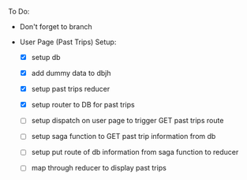 To Do:
 - Don't forget to branch


- User Page (Past Trips) Setup:
    - [x] setup db
    - [x] add dummy data to dbjh
    - [x] setup past trips reducer
    - [x] setup router to DB for past trips
    - [ ] setup dispatch on user page to trigger GET past trips route
    - [ ] setup saga function to GET past trip information from db
    - [ ] setup put route of db information from saga function to reducer
    - [ ] map through reducer to display past trips

